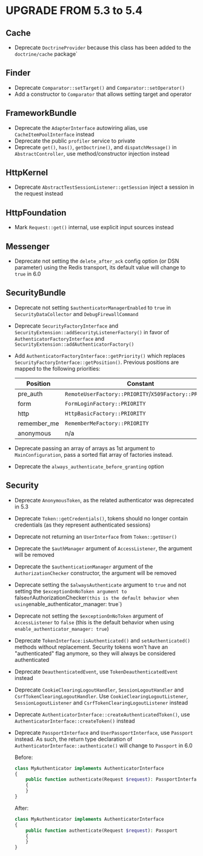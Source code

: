 UPGRADE FROM 5.3 to 5.4
=======================

Cache
-----

 * Deprecate `DoctrineProvider` because this class has been added to the `doctrine/cache` package`

Finder
------

 * Deprecate `Comparator::setTarget()` and `Comparator::setOperator()`
 * Add a constructor to `Comparator` that allows setting target and operator

FrameworkBundle
---------------

 * Deprecate the `AdapterInterface` autowiring alias, use `CacheItemPoolInterface` instead
 * Deprecate the public `profiler` service to private
 * Deprecate `get()`, `has()`, `getDoctrine()`, and `dispatchMessage()` in `AbstractController`, use method/constructor injection instead

HttpKernel
----------

 * Deprecate `AbstractTestSessionListener::getSession` inject a session in the request instead

HttpFoundation
--------------

 * Mark `Request::get()` internal, use explicit input sources instead

Messenger
---------

 * Deprecate not setting the `delete_after_ack` config option (or DSN parameter) using the Redis transport,
   its default value will change to `true` in 6.0

SecurityBundle
--------------

 * Deprecate not setting `$authenticatorManagerEnabled` to `true` in `SecurityDataCollector` and `DebugFirewallCommand`
 * Deprecate `SecurityFactoryInterface` and `SecurityExtension::addSecurityListenerFactory()` in favor of
   `AuthenticatorFactoryInterface` and `SecurityExtension::addAuthenticatorFactory()`
 * Add `AuthenticatorFactoryInterface::getPriority()` which replaces `SecurityFactoryInterface::getPosition()`.
   Previous positions are mapped to the following priorities:

    | Position    | Constant                                              | Priority |
    | ----------- | ----------------------------------------------------- | -------- |
    | pre_auth    | `RemoteUserFactory::PRIORITY`/`X509Factory::PRIORITY` | -10      |
    | form        | `FormLoginFactory::PRIORITY`                          | -30      |
    | http        | `HttpBasicFactory::PRIORITY`                          | -50      |
    | remember_me | `RememberMeFactory::PRIORITY`                         | -60      |
    | anonymous   | n/a                                                   | -70      |

 * Deprecate passing an array of arrays as 1st argument to `MainConfiguration`, pass a sorted flat array of
   factories instead.
 * Deprecate the `always_authenticate_before_granting` option

Security
--------

 * Deprecate `AnonymousToken`, as the related authenticator was deprecated in 5.3
 * Deprecate `Token::getCredentials()`, tokens should no longer contain credentials (as they represent authenticated sessions)
 * Deprecate not returning an `UserInterface` from `Token::getUser()`
 * Deprecate the `$authManager` argument of `AccessListener`, the argument will be removed
 * Deprecate the `$authenticationManager` argument of the `AuthorizationChecker` constructor, the argument will be removed
 * Deprecate setting the `$alwaysAuthenticate` argument to `true` and not setting the
   `$exceptionOnNoToken argument to `false` of `AuthorizationChecker` (this is the default
   behavior when using `enable_authenticator_manager: true`)
 * Deprecate not setting the `$exceptionOnNoToken` argument of `AccessListener` to `false`
   (this is the default behavior when using `enable_authenticator_manager: true`)
 * Deprecate `TokenInterface:isAuthenticated()` and `setAuthenticated()` methods without replacement.
   Security tokens won't have an "authenticated" flag anymore, so they will always be considered authenticated
 * Deprecate `DeauthenticatedEvent`, use `TokenDeauthenticatedEvent` instead
 * Deprecate `CookieClearingLogoutHandler`, `SessionLogoutHandler` and `CsrfTokenClearingLogoutHandler`.
   Use `CookieClearingLogoutListener`, `SessionLogoutListener` and `CsrfTokenClearingLogoutListener` instead
 * Deprecate `AuthenticatorInterface::createAuthenticatedToken()`, use `AuthenticatorInterface::createToken()` instead
 * Deprecate `PassportInterface` and `UserPassportInterface`, use `Passport` instead.
   As such, the return type declaration of `AuthenticatorInterface::authenticate()` will change to `Passport` in 6.0

   Before:
   ```php
   class MyAuthenticator implements AuthenticatorInterface
   {
       public function authenticate(Request $request): PassportInterface
       {
       }
   }
   ```

   After:
   ```php
   class MyAuthenticator implements AuthenticatorInterface
   {
       public function authenticate(Request $request): Passport
       {
       }
   }
   ```
